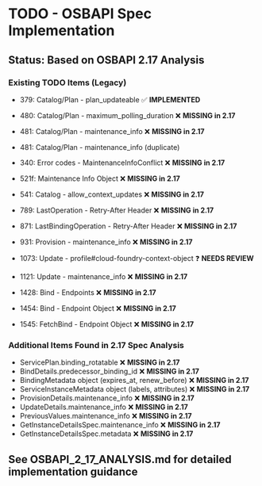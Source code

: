 # TODO - OSBAPI Spec Implementation

## Status: Based on OSBAPI 2.17 Analysis

### Existing TODO Items (Legacy)
- 379: Catalog/Plan - plan_updateable ✅ **IMPLEMENTED**
- 480: Catalog/Plan - maximum_polling_duration ❌ **MISSING in 2.17**
- 481: Catalog/Plan - maintenance_info ❌ **MISSING in 2.17** 
- 481: Catalog/Plan - maintenance_info (duplicate)

- 340: Error codes - MaintenanceInfoConflict ❌ **MISSING in 2.17**
- 521f: Maintenance Info Object ❌ **MISSING in 2.17**
- 541: Catalog - allow_context_updates ❌ **MISSING in 2.17**
- 789: LastOperation - Retry-After Header ❌ **MISSING in 2.17**
- 871: LastBindingOperation - Retry-After Header ❌ **MISSING in 2.17**
- 931: Provision - maintenance_info ❌ **MISSING in 2.17**
- 1073: Update - profile#cloud-foundry-context-object ❓ **NEEDS REVIEW**
- 1121: Update - maintenance_info ❌ **MISSING in 2.17**
- 1428: Bind - Endpoints ❌ **MISSING in 2.17**
- 1454: Bind - Endpoint Object ❌ **MISSING in 2.17**
- 1545: FetchBind - Endpoint Object ❌ **MISSING in 2.17**

### Additional Items Found in 2.17 Spec Analysis
- ServicePlan.binding_rotatable ❌ **MISSING in 2.17**
- BindDetails.predecessor_binding_id ❌ **MISSING in 2.17**
- BindingMetadata object (expires_at, renew_before) ❌ **MISSING in 2.17**
- ServiceInstanceMetadata object (labels, attributes) ❌ **MISSING in 2.17**
- ProvisionDetails.maintenance_info ❌ **MISSING in 2.17**
- UpdateDetails.maintenance_info ❌ **MISSING in 2.17**
- PreviousValues.maintenance_info ❌ **MISSING in 2.17**
- GetInstanceDetailsSpec.maintenance_info ❌ **MISSING in 2.17**
- GetInstanceDetailsSpec.metadata ❌ **MISSING in 2.17**

## See OSBAPI_2_17_ANALYSIS.md for detailed implementation guidance
